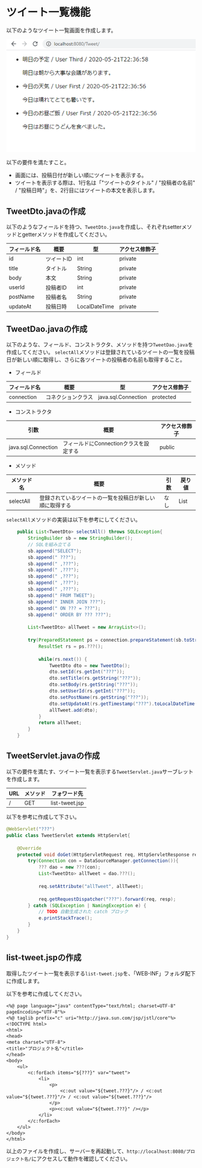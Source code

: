 # ツイート一覧機能

以下のようなツイート一覧画面を作成します。

![画像](./img/list-1.png)

以下の要件を満たすこと。

- 画面には、投稿日付が新しい順にツイートを表示する。
- ツイートを表示する際は、1行名は「"ツイートのタイトル" / "投稿者の名前" / "投稿日時"」を、2行目にはツイートの本文を表示します。

## TweetDto.javaの作成

以下のようなフィールドを持つ、`TweetDto.java`を作成し、それぞれsetterメソッドとgetterメソッドを作成してください。

| フィールド名 | 概要 | 型 | アクセス修飾子 |
| --- | --- | --- | --- |
| id | ツイートID | int | private |
| title | タイトル | String | private |
| body | 本文 | String | private |
| userId | 投稿者ID | int | private |
| postName | 投稿者名 | String | private |
| updateAt | 投稿日時 | LocalDateTime | private |

## TweetDao.javaの作成

以下のような、フィールド、コンストラクタ、メソッドを持つ`TweetDao.java`を作成してください。
`selectAll`メソッドは登録されているツイートの一覧を投稿日が新しい順に取得し、さらに各ツイートの投稿者の名前も取得すること。

- フィールド

| フィールド名 | 概要 | 型 | アクセス修飾子 |
| --- | --- | --- | --- |
| connection | コネクションクラス | java.sql.Connection | protected |

- コンストラクタ

| 引数 | 概要 | アクセス修飾子 |
| --- | --- | --- |
| java.sql.Connection | フィールドにConnectionクラスを設定する | public |

- メソッド

| メソッド名 | 概要 | 引数 | 戻り値 |
| --- | --- | --- | --- |
| selectAll | 登録されているツイートの一覧を投稿日が新しい順に取得する | なし | List<TweetDto> |

`selectAll`メソッドの実装は以下を参考にしてください。

```java
	public List<TweetDto> selectAll() throws SQLException{
		StringBuilder sb = new StringBuilder();
		// SQLを組み立てる
		sb.append("SELECT");
		sb.append(" ???");
		sb.append(" ,???");
		sb.append(" ,???");
		sb.append(" ,???");
		sb.append(" ,???");
		sb.append(" ,???");
		sb.append(" FROM TWEET");
		sb.append(" INNER JOIN ???");
		sb.append(" ON ??? = ???");
		sb.append(" ORDER BY ??? ???");

		List<TweetDto> allTweet = new ArrayList<>();

		try(PreparedStatement ps = connection.prepareStatement(sb.toString())){
			ResultSet rs = ps.???();

			while(rs.next()) {
				TweetDto dto = new TweetDto();
				dto.setId(rs.getInt("???"));
				dto.setTitle(rs.getString("???"));
				dto.setBody(rs.getString("???"));
				dto.setUserId(rs.getInt("???"));
				dto.setPostName(rs.getString("???"));
				dto.setUpdateAt(rs.getTimestamp("???").toLocalDateTime());
				allTweet.add(dto);
			}
			return allTweet;
		}
	}
```

## TweetServlet.javaの作成

以下の要件を満たす、ツイート一覧を表示する`TweetServlet.java`サーブレットを作成します。

| URL | メソッド | フォワード先 |
| --- | --- | --- |
| / | GET | list-tweet.jsp |

以下を参考に作成して下さい。

```java
@WebServlet("???")
public class TweetServlet extends HttpServlet{

	@Override
	protected void doGet(HttpServletRequest req, HttpServletResponse resp) throws ServletException, IOException {
		try(Connection con = DataSourceManager.getConnection()){
			??? dao = new ???(con);
			List<TweetDto> allTweet = dao.???();

			req.setAttribute("allTweet", allTweet);

			req.getRequestDispatcher("???").forward(req, resp);
		} catch (SQLException | NamingException e) {
			// TODO 自動生成された catch ブロック
			e.printStackTrace();
		}
	}
}
```

## list-tweet.jspの作成

取得したツイート一覧を表示する`list-tweet.jsp`を、「WEB-INF」フォルダ配下に作成します。

以下を参考に作成してください。

```
<%@ page language="java" contentType="text/html; charset=UTF-8" pageEncoding="UTF-8"%>
<%@ taglib prefix="c" uri="http://java.sun.com/jsp/jstl/core"%>
<!DOCTYPE html>
<html>
<head>
<meta charset="UTF-8">
<title>"プロジェクト名"</title>
</head>
<body>
	<ul>
		<c:forEach items="${???}" var="tweet">
			<li>
				<p>
					<c:out value="${tweet.???}"/> / <c:out value="${tweet.???}"/> / <c:out value="${tweet.???}"/>
				</p>
				<p><c:out value="${tweet.???}" /></p>
			</li>
		</c:forEach>
	</ul>
</body>
</html>
```


以上のファイルを作成し、サーバーを再起動して、`http://localhost:8080/プロジェクト名/`にアクセスして動作を確認してください。